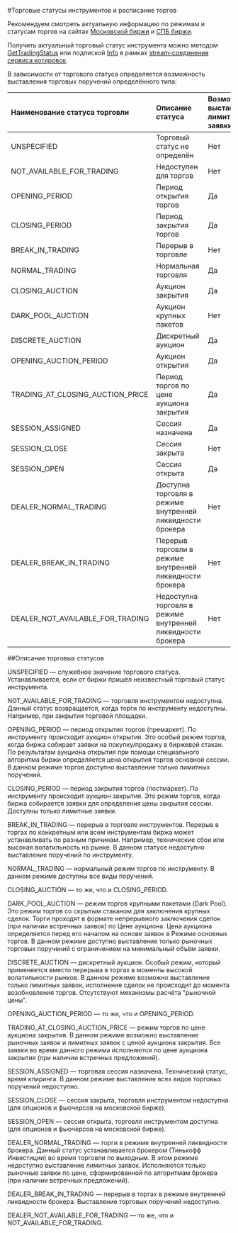#Торговые статусы инструментов и расписание торгов

Рекомендуем смотреть актуальную информацию по режимам и статусам торгов на сайтах [Московской биржи](https://www.moex.com/) и [СПБ биржи](https://spbexchange.ru/).

Получить актуальный торговый статус инструмента можно методом [GetTradingStatus](/investAPI/marketdata#gettradingstatus)
или подпиской [Info](/investAPI/marketdata#subscribeinforequest) в рамках 
[stream-соединения сервиса котировок](/investAPI/marketdata#marketdatastream). 

В зависимости от торгового статуса определяется возможность выставления торговых поручений определённого типа: 

|Наименование статуса торговли|Описание статуса| Возможность выставлять лимитные заявки | Возможность выставлять рыночные заявки |
|:-----|:-----|:---------------------------------------|:---------------------------------------|
| UNSPECIFIED                      | Торговый статус не определён                                | Нет                                    | Нет                                    |
| NOT_AVAILABLE_FOR_TRADING        | Недоступен для торгов                                       | Нет                                    | Нет                                    |
| OPENING_PERIOD                   | Период открытия торгов                                      | Да                                     | Нет                                    |
| CLOSING_PERIOD                   | Период закрытия торгов                                      | Да                                     | Нет                                    |
| BREAK_IN_TRADING                 | Перерыв в торговле                                          | Нет                                    | Нет                                    |
| NORMAL_TRADING                   | Нормальная торговля                                         | Да                                     | Да                                     |
| CLOSING_AUCTION                  | Аукцион закрытия                                            | Да                                     | Да                                     |
| DARK_POOL_AUCTION                | Аукцион крупных пакетов                                     | Нет                                    | Да                                     |
| DISCRETE_AUCTION                 | Дискретный аукцион                                          | Да                                     | Да                                     |
| OPENING_AUCTION_PERIOD           | Аукцион открытия                                            | Да                                     | Да                                     |
| TRADING_AT_CLOSING_AUCTION_PRICE | Период торгов по цене аукциона закрытия                     | Да                                     | Нет                                    |
| SESSION_ASSIGNED                 | Сессия назначена                                            | Да                                     | Нет                                    |
| SESSION_CLOSE                    | Сессия закрыта                                              | Нет                                    | Нет                                    |
| SESSION_OPEN                     | Сессия открыта                                              | Да                                     | Да                                     |
| DEALER_NORMAL_TRADING            | Доступна торговля в режиме внутренней ликвидности брокера   | Нет                                    | Да                                     |
| DEALER_BREAK_IN_TRADING          | Перерыв торговли в режиме внутренней ликвидности брокера    | Нет                                    | Нет                                    |
| DEALER_NOT_AVAILABLE_FOR_TRADING | Недоступна торговля в режиме внутренней ликвидности брокера | Нет                                    | Нет                                    |

##Описание торговых статусов

UNSPECIFIED — служебное значение торгового статуса. Устанавливается, если от биржи пришёл
неизвестный торговый статус инструмента.

NOT_AVAILABLE_FOR_TRADING — торговля инструментом недоступна. Данный статус возвращается, когда
торги по инструменту недоступны. Например, при закрытии торговой площадки.

OPENING_PERIOD — период открытия торгов (премаркет). По инструменту происходит
аукцион открытия. Это особый режим торгов, когда биржа собирает заявки на покупку/продажу в биржевой стакан. По 
результатам аукциона открытия при помощи специального алгоритма биржи определяется цена открытия торгов основной сессии.
В данном режиме торгов доступно выставление только лимитных поручений.

CLOSING_PERIOD — период закрытия торгов (постмаркет). По инструменту происходит аукцион закрытия.
Это режим торгов, когда биржа собирается заявки для определения цены закрытия сессии. Доступны только лимитные заявки.

BREAK_IN_TRADING — перерыв в торговле инструментов. Перерыв в торгах по конкретным или всем 
инструментам биржа может устанавливать по разным причинам. Например, технические сбои или высокая волатильность на рынке.
В данном статусе недоступно выставление поручений по инструменту. 

NORMAL_TRADING — нормальный режим торгов по инструменту. В данном режиме доступны все виды 
поручений.

CLOSING_AUCTION — то же, что и CLOSING_PERIOD.

DARK_POOL_AUCTION — режим торгов крупными пакетами (Dark Pool). Это режим торгов со скрытым 
стаканом для заключения крупных сделок. Торги проходят в формате непрерывного заключения сделок (при наличии встречных 
заявок) по Цене аукциона. Цена аукциона определяется перед его началом на основе заявок в Режиме основных торгов. В 
данном режиме доступно выставление только рыночных торговых поручений с ограничением на минимальный объём заявки.

DISCRETE_AUCTION — дискретный аукцион. Особый режим, который применяется вместо перерыва
в торгах в моменты высокой волатильности рынков. В данном режиме возможно выставление только лимитных заявок, исполнение
сделок не происходит до момента возобновления торгов. Отсутствуют механизмы расчёта "рыночной цены". 

OPENING_AUCTION_PERIOD — то же, что и OPENING_PERIOD.

TRADING_AT_CLOSING_AUCTION_PRICE — режим торгов по цене аукциона закрытия. В данном режиме
возможно выставление рыночных заявок и лимитных заявок с ценой аукциона закрытия. Все заявки во время данного режима
исполняются по цене аукциона закрытия (при наличии встречных предложений).

SESSION_ASSIGNED — торговая сессия назначена. Технический статус, время клиринга. В данном 
режиме выставление всех видов торговых поручений недоступно. 

SESSION_CLOSE — сессия закрыта, торговля инструментом недоступна (для опционов и фьючерсов на московской бирже).

SESSION_OPEN — сессия открыта, торговля инструментом доступна (для опционов и фьючерсов на московской бирже).

DEALER_NORMAL_TRADING — торги в режиме внутренней ликвидности брокера. Данный статус 
устанавливается брокером (Тинькофф Инвестиции) во время торговли по выходным. В этом режиме недоступно выставление
лимитных заявок. Исполняются только рыночные заявки по цене, сформированной по алгоритмам брокера (при наличии 
встречных предложений).

DEALER_BREAK_IN_TRADING — перерыв в торгах в режиме внутренней ликвидности брокера. Выставление
торговых поручений недоступно.

DEALER_NOT_AVAILABLE_FOR_TRADING — то же, что и NOT_AVAILABLE_FOR_TRADING.
